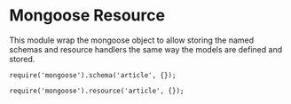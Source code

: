 # Mongoose Resource

This module wrap the mongoose object to allow storing the named schemas and resource handlers the same way the models are defined and stored.

    require('mongoose').schema('article', {});

    require('mongoose').resource('article', {});
